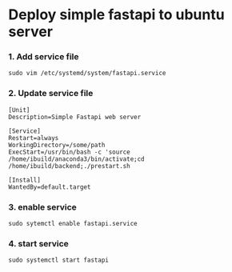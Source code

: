 # Deploy simple fastapi to ubuntu server
### 1. Add service file
```
sudo vim /etc/systemd/system/fastapi.service
```
### 2. Update service file
```
[Unit]
Description=Simple Fastapi web server

[Service]
Restart=always
WorkingDirectory=/some/path
ExecStart=/usr/bin/bash -c 'source /home/ibuild/anaconda3/bin/activate;cd /home/ibuild/backend;./prestart.sh

[Install]
WantedBy=default.target

```
### 3. enable service
```
sudo sytemctl enable fastapi.service
```
### 4. start service
```
sudo systemctl start fastapi
```
